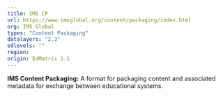 ```yaml
---
title: IMS CP
url: https://www.imsglobal.org/content/packaging/index.html
org: IMS Global
types: "Content Packaging"
datalayers: "2,3"
edlevels: ""
region:
origin: EdMatrix 1.1
---
```

**IMS Content Packaging:** A format for packaging content and associated metadata for exchange between educational systems.
